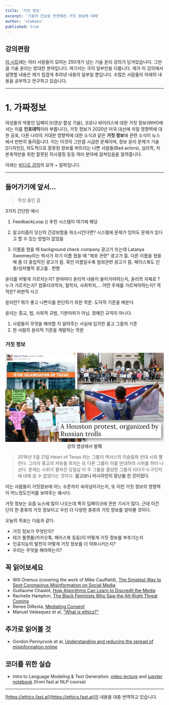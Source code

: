 ```yaml
---
title: '거짓 정보'
excerpt: '기술의 진보로 만연해진 거짓 정보에 대해'
author: 'vlwkaos'
published: true
---
```


## 강의편람

[이 시트](https://docs.google.com/spreadsheets/d/1jWIrA8jHz5fYAW4h9CkUD8gKS5V98PDJDymRf8d9vKI/edit#gid=0)에는 여러 사람들이 모아논 250개가 넘는 기술 윤리 강의가 담겨있습니다. 그만큼 기술 윤리는 방대한 분야입니다. 여기서는 극히 일부만을 다룹니다. 제가 이 강의에서 설명할 내용은 제가 힙겹게 추려낸 내용의 일부일 뿐입니다. 수많은 사람들이 아래의 내용을 공부하고 연구하고 있습니다.

---

# 1. 가짜정보

여성들의 악몽인 딥페이크(영상 합성 기술), 코로나 바이러스에 대한 거짓 정보(WHO에서는 이를 **인포데믹**이라 부릅니다), 거짓 정보가 2020년 미국 대선에 끼칠 영향력에 대한 공포, 다른 나라의 거대한 영향력에 대한 소식과 같은 **거짓 정보**에 관련 소식이 뉴스에서 빈번히 들려옵니다. 이는 이것이 그만큼 시급한 문제이며, 정보 윤리 문제가 기술 [[디자인]], 의도적으로 잘못된 정보를 퍼뜨리는 나쁜 사람들(Bad actors), 심리학, 자본축적만을 위한 잘못된 의사결정 등등 여러 분야에 걸쳐있음을 알려줍니다.

아래는 [비디오 강의](http://ethics.fast.ai/videos/?lesson=1)의 요약 + 알파입니다.

---

## 들어가기에 앞서...

> 작성 중인 글

3가지 간단한 예시

1.  FeedbackLoop ()
추천 시스템이 여기에 해당

2. 알고리즘이 당신의 건강보험을 취소시킨다면?
시스템에 문제가 있어도 문제가 있다고 할 수 있는 방법이 없었음

3. 이름을 쳤을 때 background check company 광고가 뜨는데 Latanya Sweeney라는 박사가 자기 이름 쳤을 때 "체포 관련" 광고가 뜸. 다른 이름을 쳤을 때 좀 더 중립적인 광고가 뜸.
흑인 이름일수록 범죄관련 광고가 뜸.
페이스북도 인종/성차별적 광고를 . 편향

윤리를 어떻게 가르치는지? 분야마다 윤리적 내용이 들어가야하는지, 윤리학 자체로 ?
누가 가르치는지? 컴퓨터과학자, 철학자, 사회학자,...
어떤 주제를 가르쳐야하는지? 목적은? 비판적 사고

윤리란? 뭐가 좋고 나쁜지를 판단하기 위한 학문. 도덕적 기준을 배운다.

윤리는 종교, 법, 사회적 규범, 기분따위가 아님. 정해진 규칙이 아니다.
1. 사람들이 무엇을 해야할 지 알려주는 사실에 입각한 옳고 그름의 기준
2. 한 사람의 윤리적 기준을 계발하는 학문

### 거짓 정보

<p align='center'>
<img src='/assets/disinformation1.png'/>
<br><span>강의 영상에서 발췌</span></p>

> 2016년 5월 21일 Heart of Texas 라는 그룹이 텍사스의 이슬람화 반대 시위 펼친다. 그러자 종교의 자유를 외치는 또 다른 그룹이 이를 반대하러 시위를 하러 나선다. 문제는 시위가 펼쳐진 당일날 이 두 그룹을 결성한 그룹의 리더가 누구인지에 대해 알 수 없었다는 것이다. **알고보니 러시아인이 장난을 친 것이었다.**

이는 사람들이 거짓정보에 어느 수준까지 속아넘어가는지, 또 이런 거짓 정보의 영향력이 어느정도인지를 보여주는 예시다.

거짓 정보는 요즘 뉴스에 많이 나오는데 특히 딥페이크에 관한 기사가 많다. 근데 이건 단지 한 종류의 거짓 정보이고 우린 더 다양한 종류의 거짓 정보를 알아볼 것이다.

오늘의 목표는 다음과 같다.

- 거짓 정보가 무엇인지?
- 테크 플랫폼(카카오톡, 페이스북 등등)이 어떻게 거짓 정보를 부추기는지
- 인공지능의 발전이 어떻게 거짓 정보를 더 악화시키는지?
- 우리는 무엇을 해야하는지?





## 꼭 읽어보세요

- Will Oremus (covering the work of Mike Caulfield), [The Simplest Way to Spot Coronavirus Misinformation on Social Media](https://onezero.medium.com/the-simplest-way-to-spot-coronavirus-misinformation-on-social-media-4b7995448071)
- Guillaume Chaslot, [How Algorithms Can Learn to Discredit the Media](https://medium.com/@guillaumechaslot/how-algorithms-can-learn-to-discredit-the-media-d1360157c4fa)
- Rachelle Hampton, [The Black Feminists Who Saw the Alt-Right Threat Coming](https://slate.com/technology/2019/04/black-feminists-alt-right-twitter-gamergate.html)
- Renee DiResta, [Mediating Consent](https://www.ribbonfarm.com/2019/12/17/mediating-consent/)
- Manuel Velasquez et al, [“What is ethics?”](https://www.scu.edu/ethics/ethics-resources/ethical-decision-making/what-is-ethics/)

## 추가로 읽어볼 것

- Gordon Pennycook et al, [Understanding and reducing the spread of misinformation online](https://psyarxiv.com/3n9u8/)

## 코더를 위한 실습

- Intro to Language Modeling & Text Generation: [video lecture](https://www.youtube.com/watch?v=PNNHaQUQqW8&list=PLtmWHNX-gukKocXQOkQjuVxglSDYWsSh9&index=12&t=0s) and [jupyter notebook](https://github.com/fastai/course-nlp/blob/master/5-nn-imdb.ipynb) (from fast.ai NLP course)

---

[https://ethics.fast.ai](https://ethics.fast.ai)의 내용을 대충 번역하고 있습니다.
